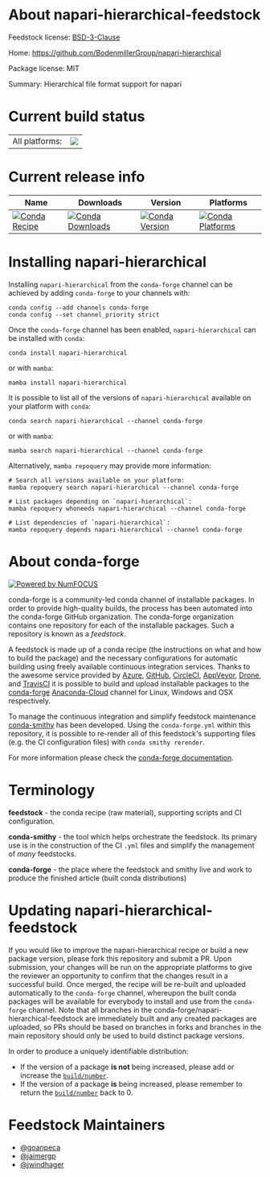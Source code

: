 About napari-hierarchical-feedstock
===================================

Feedstock license: [BSD-3-Clause](https://github.com/conda-forge/napari-hierarchical-feedstock/blob/main/LICENSE.txt)

Home: https://github.com/BodenmillerGroup/napari-hierarchical

Package license: MIT

Summary: Hierarchical file format support for napari

Current build status
====================


<table><tr><td>All platforms:</td>
    <td>
      <a href="https://dev.azure.com/conda-forge/feedstock-builds/_build/latest?definitionId=19209&branchName=main">
        <img src="https://dev.azure.com/conda-forge/feedstock-builds/_apis/build/status/napari-hierarchical-feedstock?branchName=main">
      </a>
    </td>
  </tr>
</table>

Current release info
====================

| Name | Downloads | Version | Platforms |
| --- | --- | --- | --- |
| [![Conda Recipe](https://img.shields.io/badge/recipe-napari--hierarchical-green.svg)](https://anaconda.org/conda-forge/napari-hierarchical) | [![Conda Downloads](https://img.shields.io/conda/dn/conda-forge/napari-hierarchical.svg)](https://anaconda.org/conda-forge/napari-hierarchical) | [![Conda Version](https://img.shields.io/conda/vn/conda-forge/napari-hierarchical.svg)](https://anaconda.org/conda-forge/napari-hierarchical) | [![Conda Platforms](https://img.shields.io/conda/pn/conda-forge/napari-hierarchical.svg)](https://anaconda.org/conda-forge/napari-hierarchical) |

Installing napari-hierarchical
==============================

Installing `napari-hierarchical` from the `conda-forge` channel can be achieved by adding `conda-forge` to your channels with:

```
conda config --add channels conda-forge
conda config --set channel_priority strict
```

Once the `conda-forge` channel has been enabled, `napari-hierarchical` can be installed with `conda`:

```
conda install napari-hierarchical
```

or with `mamba`:

```
mamba install napari-hierarchical
```

It is possible to list all of the versions of `napari-hierarchical` available on your platform with `conda`:

```
conda search napari-hierarchical --channel conda-forge
```

or with `mamba`:

```
mamba search napari-hierarchical --channel conda-forge
```

Alternatively, `mamba repoquery` may provide more information:

```
# Search all versions available on your platform:
mamba repoquery search napari-hierarchical --channel conda-forge

# List packages depending on `napari-hierarchical`:
mamba repoquery whoneeds napari-hierarchical --channel conda-forge

# List dependencies of `napari-hierarchical`:
mamba repoquery depends napari-hierarchical --channel conda-forge
```


About conda-forge
=================

[![Powered by
NumFOCUS](https://img.shields.io/badge/powered%20by-NumFOCUS-orange.svg?style=flat&colorA=E1523D&colorB=007D8A)](https://numfocus.org)

conda-forge is a community-led conda channel of installable packages.
In order to provide high-quality builds, the process has been automated into the
conda-forge GitHub organization. The conda-forge organization contains one repository
for each of the installable packages. Such a repository is known as a *feedstock*.

A feedstock is made up of a conda recipe (the instructions on what and how to build
the package) and the necessary configurations for automatic building using freely
available continuous integration services. Thanks to the awesome service provided by
[Azure](https://azure.microsoft.com/en-us/services/devops/), [GitHub](https://github.com/),
[CircleCI](https://circleci.com/), [AppVeyor](https://www.appveyor.com/),
[Drone](https://cloud.drone.io/welcome), and [TravisCI](https://travis-ci.com/)
it is possible to build and upload installable packages to the
[conda-forge](https://anaconda.org/conda-forge) [Anaconda-Cloud](https://anaconda.org/)
channel for Linux, Windows and OSX respectively.

To manage the continuous integration and simplify feedstock maintenance
[conda-smithy](https://github.com/conda-forge/conda-smithy) has been developed.
Using the ``conda-forge.yml`` within this repository, it is possible to re-render all of
this feedstock's supporting files (e.g. the CI configuration files) with ``conda smithy rerender``.

For more information please check the [conda-forge documentation](https://conda-forge.org/docs/).

Terminology
===========

**feedstock** - the conda recipe (raw material), supporting scripts and CI configuration.

**conda-smithy** - the tool which helps orchestrate the feedstock.
                   Its primary use is in the construction of the CI ``.yml`` files
                   and simplify the management of *many* feedstocks.

**conda-forge** - the place where the feedstock and smithy live and work to
                  produce the finished article (built conda distributions)


Updating napari-hierarchical-feedstock
======================================

If you would like to improve the napari-hierarchical recipe or build a new
package version, please fork this repository and submit a PR. Upon submission,
your changes will be run on the appropriate platforms to give the reviewer an
opportunity to confirm that the changes result in a successful build. Once
merged, the recipe will be re-built and uploaded automatically to the
`conda-forge` channel, whereupon the built conda packages will be available for
everybody to install and use from the `conda-forge` channel.
Note that all branches in the conda-forge/napari-hierarchical-feedstock are
immediately built and any created packages are uploaded, so PRs should be based
on branches in forks and branches in the main repository should only be used to
build distinct package versions.

In order to produce a uniquely identifiable distribution:
 * If the version of a package **is not** being increased, please add or increase
   the [``build/number``](https://docs.conda.io/projects/conda-build/en/latest/resources/define-metadata.html#build-number-and-string).
 * If the version of a package **is** being increased, please remember to return
   the [``build/number``](https://docs.conda.io/projects/conda-build/en/latest/resources/define-metadata.html#build-number-and-string)
   back to 0.

Feedstock Maintainers
=====================

* [@goanpeca](https://github.com/goanpeca/)
* [@jaimergp](https://github.com/jaimergp/)
* [@jwindhager](https://github.com/jwindhager/)

